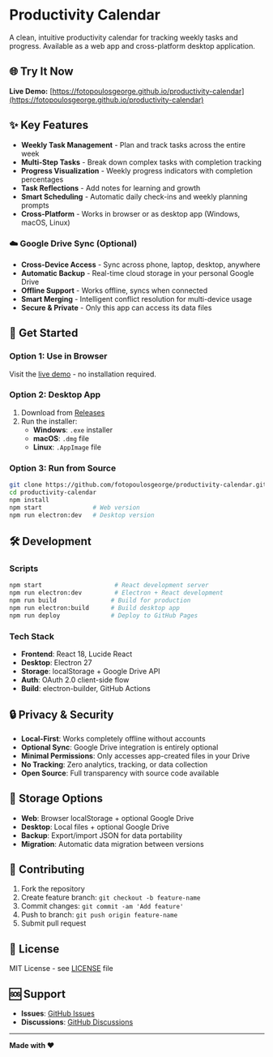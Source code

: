 # Productivity Calendar

A clean, intuitive productivity calendar for tracking weekly tasks and progress. Available as a web app and cross-platform desktop application.

## 🌐 Try It Now

**Live Demo:** [https://fotopoulosgeorge.github.io/productivity-calendar](https://fotopoulosgeorge.github.io/productivity-calendar)

## ✨ Key Features

- **Weekly Task Management** - Plan and track tasks across the entire week
- **Multi-Step Tasks** - Break down complex tasks with completion tracking
- **Progress Visualization** - Weekly progress indicators with completion percentages
- **Task Reflections** - Add notes for learning and growth
- **Smart Scheduling** - Automatic daily check-ins and weekly planning prompts
- **Cross-Platform** - Works in browser or as desktop app (Windows, macOS, Linux)

### ☁️ Google Drive Sync (Optional)
- **Cross-Device Access** - Sync across phone, laptop, desktop, anywhere
- **Automatic Backup** - Real-time cloud storage in your personal Google Drive
- **Offline Support** - Works offline, syncs when connected
- **Smart Merging** - Intelligent conflict resolution for multi-device usage
- **Secure & Private** - Only this app can access its data files

## 🚀 Get Started

### Option 1: Use in Browser
Visit the [live demo](https://fotopoulosgeorge.github.io/productivity-calendar) - no installation required.

### Option 2: Desktop App
1. Download from [Releases](https://github.com/fotopoulosgeorge/productivity-calendar/releases)
2. Run the installer:
   - **Windows**: `.exe` installer
   - **macOS**: `.dmg` file
   - **Linux**: `.AppImage` file

### Option 3: Run from Source
```bash
git clone https://github.com/fotopoulosgeorge/productivity-calendar.git
cd productivity-calendar
npm install
npm start              # Web version
npm run electron:dev   # Desktop version
```

## 🛠️ Development

### Scripts
```bash
npm start                    # React development server
npm run electron:dev         # Electron + React development
npm run build               # Build for production
npm run electron:build      # Build desktop app
npm run deploy              # Deploy to GitHub Pages
```

### Tech Stack
- **Frontend**: React 18, Lucide React
- **Desktop**: Electron 27
- **Storage**: localStorage + Google Drive API
- **Auth**: OAuth 2.0 client-side flow
- **Build**: electron-builder, GitHub Actions

## 🔒 Privacy & Security

- **Local-First**: Works completely offline without accounts
- **Optional Sync**: Google Drive integration is entirely optional
- **Minimal Permissions**: Only accesses app-created files in your Drive
- **No Tracking**: Zero analytics, tracking, or data collection
- **Open Source**: Full transparency with source code available

## 📱 Storage Options

- **Web**: Browser localStorage + optional Google Drive
- **Desktop**: Local files + optional Google Drive
- **Backup**: Export/import JSON for data portability
- **Migration**: Automatic data migration between versions

## 🤝 Contributing

1. Fork the repository
2. Create feature branch: `git checkout -b feature-name`
3. Commit changes: `git commit -am 'Add feature'`
4. Push to branch: `git push origin feature-name`
5. Submit pull request

## 📄 License

MIT License - see [LICENSE](LICENSE) file

## 🆘 Support

- **Issues**: [GitHub Issues](https://github.com/fotopoulosgeorge/productivity-calendar/issues)
- **Discussions**: [GitHub Discussions](https://github.com/fotopoulosgeorge/productivity-calendar/discussions)

---

**Made with ❤️**